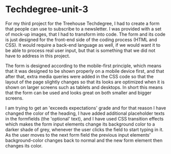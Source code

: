 # Techdegree-unit-3

For my third project for the Treehouse Techdegree, I had to create a form that people can use to subscribe to a newsletter. I was provided with a set of mock-up images, that I had to transform into code. The form and its code is just designed for the front-end side of the coding process (HTML and CSS). It would require a back-end language as well, if we would want it to be able to process real user input, but that is something that we did not have to address in this project.

The form is designed according to the mobile-first principle, which means that it was designed to be shown properly on a mobile device first, and that after that, extra media queries were added in the CSS code so that the layout of the page slightly changes so that its looks are optimized when it is shown on larger screens such as tablets and desktops. In short this means that the form can be used and looks great on both smaller and bigger screens. 

I am trying to get an 'exceeds expectations' grade and for that reason I have changed the color of the heading, I have added additional placeholder texts in the formfields (the 'optional' text), and I have used CSS transition effects which makes the form input elements change its background color to a darker shade of grey, whenever the user clicks the field to start typing in it. As the user moves to the next form field the previous input elements' background-color changes back to normal and the new form element then changes its color.